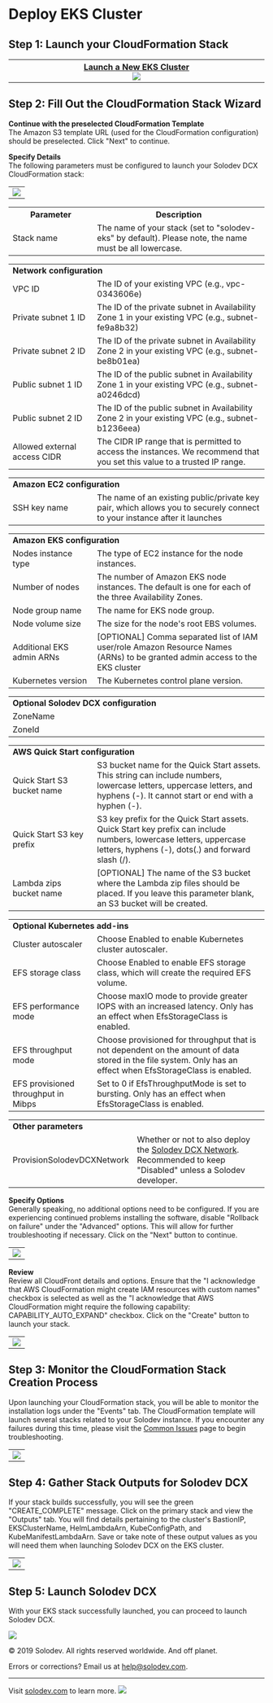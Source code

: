 # Deploy EKS Cluster

## Step 1: Launch your CloudFormation Stack
<table>
	<tr>
		<th width="882"><a href="https://console.aws.amazon.com/cloudformation/home?region=us-east-1#/stacks/create/template">Launch a New EKS Cluster<br /><img src="https://raw.githubusercontent.com/solodev/aws/master/pages/images/launch-btn2.png" /></a></th>
	</tr>
</table>

## Step 2: Fill Out the CloudFormation Stack Wizard
<strong>Continue with the preselected CloudFormation Template</strong><br />
The Amazon S3 template URL (used for the CloudFormation configuration) should be preselected. Click "Next" to continue.

<strong>Specify Details</strong><br />
The following parameters must be configured to launch your Solodev DCX CloudFormation stack:

<table>
	<tr>
		<td><img src="https://raw.githubusercontent.com/solodev/AWS-Launch-Pad/master/pages/images/install/parameters-solodev-cms-eks.jpg" /></td>
	</tr>
</table>

<table>
	<tr>
		<th width="33%"><strong>Parameter</strong></th>
		<th width="600px"><strong>Description</strong></th>
	</tr>
	<tr>
		<td>Stack name</td>
		<td>The name of your stack (set to "solodev-eks" by default). Please note, the name must be all lowercase.</td>
	</tr>
</table>

<table>
	<tr>
		<td colspan="2"><strong>Network configuration</strong></td>
	</tr>
	<tr>
		<td width="33%">VPC ID</td>
		<td width="600px">The ID of your existing VPC (e.g., vpc-0343606e)</td>
	</tr>
	<tr>
		<td>Private subnet 1 ID</td>
		<td>The ID of the private subnet in Availability Zone 1 in your existing VPC (e.g., subnet-fe9a8b32)</td>
	</tr>
	<tr>
		<td>Private subnet 2 ID</td>
		<td>The ID of the private subnet in Availability Zone 2 in your existing VPC (e.g., subnet-be8b01ea)</td>
	</tr>
	<tr>
		<td>Public subnet 1 ID</td>
		<td>The ID of the public subnet in Availability Zone 1 in your existing VPC (e.g., subnet-a0246dcd)</td>
	</tr>	
	<tr>
		<td>Public subnet 2 ID</td>
		<td>The ID of the public subnet in Availability Zone 2 in your existing VPC (e.g., subnet-b1236eea)</td>
	</tr>
	<tr>
		<td>Allowed external access CIDR</td>
		<td>The CIDR IP range that is permitted to access the instances. We recommend that you set this value to a trusted IP range.</td>
	</tr>  
</table>

<table>
	<tr>
		<td colspan="2"><strong>Amazon EC2 configuration</strong></td>
	<tr>
		<td width="33%">SSH key name</td>
		<td width="600px">The name of an existing public/private key pair, which allows you to securely connect to your instance after it launches</td>
	</tr>
</table>

<table>
	<tr>
		<td colspan="2"><strong>Amazon EKS configuration</strong></td>
	<tr>
		<td width="33%">Nodes instance type</td>
		<td width="600px">The type of EC2 instance for the node instances.</td>
	</tr>
	<tr>
		<td width="33%">Number of nodes</td>
		<td width="600px">The number of Amazon EKS node instances. The default is one for each of the three Availability Zones.</td>
	</tr> 
	<tr>
		<td width="33%">Node group name</td>
		<td width="600px">The name for EKS node group.</td>
	</tr>
	<tr>
		<td width="33%">Node volume size</td>
		<td width="600px">The size for the node's root EBS volumes.</td>
	</tr>
	<tr>
		<td width="33%">Additional EKS admin ARNs</td>
		<td width="600px">[OPTIONAL] Comma separated list of IAM user/role Amazon Resource Names (ARNs) to be granted admin access to the EKS cluster</td>
	</tr>
	<tr>
		<td width="33%">Kubernetes version</td>
		<td width="600px">The Kubernetes control plane version.</td>
	</tr>          
</table>

<table>
	<tr>
		<td colspan="2"><strong>Optional Solodev DCX configuration</strong></td>
	<tr>
		<td width="33%">ZoneName</td>
		<td width="600px"></td>
	</tr>
	<tr>
		<td width="33%">ZoneId</td>
		<td width="600px"></td>
	</tr>         
</table>

<table>
	<tr>
		<td colspan="2"><strong>AWS Quick Start configuration</strong></td>
	<tr>
		<td width="33%">Quick Start S3 bucket name</td>
		<td width="600px">S3 bucket name for the Quick Start assets. This string can include numbers, lowercase letters, uppercase letters, and hyphens (-). It cannot start or end with a hyphen (-).</td>
	</tr>
	<tr>
		<td width="33%">Quick Start S3 key prefix</td>
		<td width="600px">S3 key prefix for the Quick Start assets. Quick Start key prefix can include numbers, lowercase letters, uppercase letters, hyphens (-), dots(.) and forward slash (/).</td>
	</tr>
	<tr>
		<td width="33%">Lambda zips bucket name</td>
		<td width="600px">[OPTIONAL] The name of the S3 bucket where the Lambda zip files should be placed. If you leave this parameter blank, an S3 bucket will be created.</td>
	</tr>    
</table>

<table>
	<tr>
		<td colspan="2"><strong>Optional Kubernetes add-ins</strong></td>
	<tr>
		<td width="33%">Cluster autoscaler</td>
		<td width="600px">Choose Enabled to enable Kubernetes cluster autoscaler.</td>
	</tr>
	<tr>
		<td width="33%">EFS storage class</td>
		<td width="600px">Choose Enabled to enable EFS storage class, which will create the required EFS volume.</td>
	</tr>
	<tr>
		<td width="33%">EFS performance mode</td>
		<td width="600px">Choose maxIO mode to provide greater IOPS with an increased latency. Only has an effect when EfsStorageClass is enabled.</td>
	</tr>
	<tr>
		<td width="33%">EFS throughput mode</td>
		<td width="600px">Choose provisioned for throughput that is not dependent on the amount of data stored in the file system. Only has an effect when EfsStorageClass is enabled.</td>
	</tr>
	<tr>
		<td width="33%">EFS provisioned throughput in Mibps</td>
		<td width="600px">Set to 0 if EfsThroughputMode is set to bursting. Only has an effect when EfsStorageClass is enabled.</td>
	</tr>        
</table>

<table>
	<tr>
		<td colspan="2"><strong>Other parameters</strong></td>
	<tr>
		<td width="33%">ProvisionSolodevDCXNetwork</td>
		<td width="600px">Whether or not to also deploy the <a href="pages/deploy-solodev-dcx-network.md">Solodev DCX Network</a>. Recommended to keep "Disabled" unless a Solodev developer.</td>
	</tr>       
</table>

<strong>Specify Options</strong><br />
Generally speaking, no additional options need to be configured. If you are experiencing continued problems installing the software, disable "Rollback on failure" under the "Advanced" options. This will allow for further troubleshooting if necessary. Click on the "Next" button to continue.

<table>
	<tr>
		<td><img src="https://raw.githubusercontent.com/solodev/AWS-Launch-Pad/master/pages/images/install/options-solodev-cms-eks.jpg" /></td>
	</tr>
</table>

<strong>Review</strong><br />
Review all CloudFront details and options. Ensure that the "I acknowledge that AWS CloudFormation might create IAM resources with custom names" checkbox is selected as well as the "I acknowledge that AWS CloudFormation might require the following capability: CAPABILITY_AUTO_EXPAND" checkbox. Click on the "Create" button to launch your stack.

<table>
	<tr>
		<td><img src="https://raw.githubusercontent.com/solodev/AWS-Launch-Pad/master/pages/images/install/review-solodev-cms-eks.jpg" /></td>
	</tr>
</table>

## Step 3: Monitor the CloudFormation Stack Creation Process
Upon launching your CloudFormation stack, you will be able to monitor the installation logs under the "Events" tab. The CloudFormation template will launch several stacks related to your Solodev instance. If you encounter any failures during this time, please visit the <a href="https://github.com/solodev/AWS-Launch-Pad/wiki/Common-Issues">Common Issues</a> page to begin troubleshooting.

<table>
	<tr>
		<td><img src="https://raw.githubusercontent.com/solodev/AWS-Launch-Pad/master/pages/images/install/monitor-solodev-cms-eks.jpg" /></td>
	</tr>
</table>

## Step 4: Gather Stack Outputs for Solodev DCX
If your stack builds successfully, you will see the green "CREATE_COMPLETE" message. Click on the primary stack and view the "Outputs" tab. You will find details pertaining to the cluster's BastionIP, EKSClusterName, HelmLambdaArn, KubeConfigPath, and KubeManifestLambdaArn. Save or take note of these output values as you will need them when launching Solodev DCX on the EKS cluster.

<table>
	<tr>
		<td><img src="https://raw.githubusercontent.com/solodev/AWS-Launch-Pad/master/pages/images/install/outputs-solodev-cms-eks.jpg" /></td>
	</tr>
</table>

## Step 5: Launch Solodev DCX
With your EKS stack successfully launched, you can proceed to launch Solodev DCX.

<a href="pages/deploy-solodev-dcx"><img src="https://raw.githubusercontent.com/solodev/aws/master/pages/images/launch-btn.png" /></a>

© 2019 Solodev. All rights reserved worldwide. And off planet. 

Errors or corrections? Email us at help@solodev.com.

---
Visit [solodev.com](https://www.solodev.com/) to learn more. <img src="https://www.google-analytics.com/collect?v=1&tid=UA-3849724-1&cid=1&t=event&ec=github_aws&ea=main&cs=github&cm=github&cn=github_aws" />
